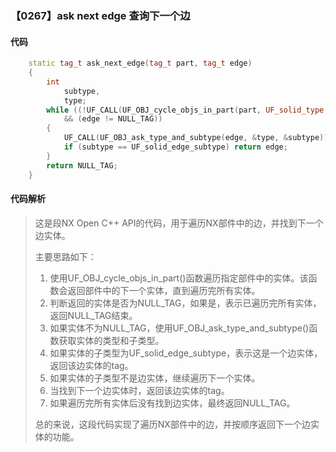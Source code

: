 ### 【0267】ask next edge 查询下一个边

#### 代码

```cpp
    static tag_t ask_next_edge(tag_t part, tag_t edge)  
    {  
        int  
            subtype,  
            type;  
        while ((!UF_CALL(UF_OBJ_cycle_objs_in_part(part, UF_solid_type, &edge)))  
            && (edge != NULL_TAG))  
        {  
            UF_CALL(UF_OBJ_ask_type_and_subtype(edge, &type, &subtype));  
            if (subtype == UF_solid_edge_subtype) return edge;  
        }  
        return NULL_TAG;  
    }

```

#### 代码解析

> 这是段NX Open C++ API的代码，用于遍历NX部件中的边，并找到下一个边实体。
>
> 主要思路如下：
>
> 1. 使用UF_OBJ_cycle_objs_in_part()函数遍历指定部件中的实体。该函数会返回部件中的下一个实体，直到遍历完所有实体。
> 2. 判断返回的实体是否为NULL_TAG，如果是，表示已遍历完所有实体，返回NULL_TAG结束。
> 3. 如果实体不为NULL_TAG，使用UF_OBJ_ask_type_and_subtype()函数获取实体的类型和子类型。
> 4. 如果实体的子类型为UF_solid_edge_subtype，表示这是一个边实体，返回该边实体的tag。
> 5. 如果实体的子类型不是边实体，继续遍历下一个实体。
> 6. 当找到下一个边实体时，返回该边实体的tag。
> 7. 如果遍历完所有实体后没有找到边实体，最终返回NULL_TAG。
>
> 总的来说，这段代码实现了遍历NX部件中的边，并按顺序返回下一个边实体的功能。
>
